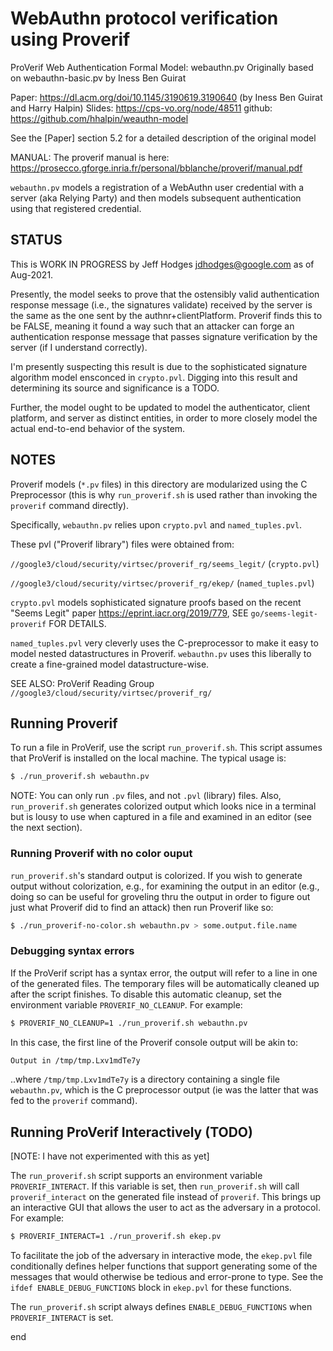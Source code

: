 # WebAuthn protocol verification using Proverif

ProVerif Web Authentication Formal Model: webauthn.pv 
   Originally based on webauthn-basic.pv by Iness Ben Guirat

   Paper: https://dl.acm.org/doi/10.1145/3190619.3190640 (by Iness Ben Guirat and Harry Halpin)
   Slides: https://cps-vo.org/node/48511
   github: https://github.com/hhalpin/weauthn-model
   
   See the [Paper] section 5.2 for a detailed description of the original model
   
   MANUAL: The proverif manual is here: 
           https://prosecco.gforge.inria.fr/personal/bblanche/proverif/manual.pdf

`webauthn.pv` models a registration of a WebAuthn user credential with a server 
(aka Relying Party) and then models subsequent authentication using that registered credential.


## STATUS

This is WORK IN PROGRESS by Jeff Hodges <jdhodges@google.com> as of Aug-2021.

Presently, the model seeks to prove that the ostensibly valid authentication response message 
(i.e., the signatures validate) received by the server is the same as the one sent by the 
authnr+clientPlatform. Proverif finds this to be FALSE, meaning it found a way such that an 
attacker can forge an authentication response message that passes signature verification by
the server (if I understand correctly). 

I'm presently suspecting this result is due to the sophisticated signature algorithm model
ensconced in `crypto.pvl`. Digging into this result and determining its source and 
significance is a TODO.

Further, the model ought to be updated to model the authenticator, client platform, and server
as distinct entities, in order to more closely model the actual end-to-end behavior of the system.


## NOTES

Proverif models (`*.pv` files) in this directory are modularized using the 
C Preprocessor (this is why `run_proverif.sh` is used rather than invoking 
the `proverif` command directly).

Specifically, `webauthn.pv` relies upon `crypto.pvl` and `named_tuples.pvl`.

These pvl ("Proverif library") files were obtained from:

  `//google3/cloud/security/virtsec/proverif_rg/seems_legit/`  (`crypto.pvl`)

  `//google3/cloud/security/virtsec/proverif_rg/ekep/`         (`named_tuples.pvl`)


`crypto.pvl` models sophisticated signature proofs based on the recent "Seems Legit" 
paper <https://eprint.iacr.org/2019/779>, SEE `go/seems-legit-proverif` FOR DETAILS.

`named_tuples.pvl` very cleverly uses the C-preprocessor to make it easy to model 
nested datastructures in Proverif.  `webauthn.pv` uses this liberally to create a 
fine-grained model datastructure-wise.

SEE ALSO: ProVerif Reading Group `//google3/cloud/security/virtsec/proverif_rg/`


## Running Proverif

To run a file in ProVerif, use the script `run_proverif.sh`. This script assumes
that ProVerif is installed on the local machine. The typical usage is:

```bash
$ ./run_proverif.sh webauthn.pv
```

NOTE: You can only run `.pv` files, and not `.pvl` (library) files. Also, 
      `run_proverif.sh` generates colorized output which looks nice in a
      terminal but is lousy to use when captured in a file and examined in 
      an editor (see the next section).


### Running Proverif with no color ouput

`run_proverif.sh`'s standard output is colorized. If you wish to generate output
without colorization, e.g., for examining the output in an editor (e.g., doing so can be 
useful for groveling thru the output in order to figure out just what Proverif did
to find an attack) then run Proverif like so:

```bash
$ ./run_proverif-no-color.sh webauthn.pv > some.output.file.name
```


### Debugging syntax errors

If the ProVerif script has a syntax error, the output will refer to a line in
one of the generated files. The temporary files will be automatically cleaned up
after the script finishes. To disable this automatic cleanup, set the
environment variable `PROVERIF_NO_CLEANUP`. For example:

```bash
$ PROVERIF_NO_CLEANUP=1 ./run_proverif.sh webauthn.pv
```
In this case, the first line of the Proverif console output will be akin to:

```bash
Output in /tmp/tmp.Lxv1mdTe7y
```
..where `/tmp/tmp.Lxv1mdTe7y` is a directory containing a single file `webauthn.pv`,
which is the C preprocessor output (ie was the latter that was fed to the `proverif`
command).



## Running ProVerif Interactively (TODO)

[NOTE: I have not experimented with this as yet]

The `run_proverif.sh` script supports an environment variable
`PROVERIF_INTERACT`. If this variable is set, then `run_proverif.sh` will call
`proverif_interact` on the generated file instead of `proverif`. This brings up
an interactive GUI that allows the user to act as the adversary in a protocol.
For example:

```bash
$ PROVERIF_INTERACT=1 ./run_proverif.sh ekep.pv
```

To facilitate the job of the adversary in interactive mode, the `ekep.pvl` file
conditionally defines helper functions that support generating some of the
messages that would otherwise be tedious and error-prone to type. See the
`ifdef ENABLE_DEBUG_FUNCTIONS` block in `ekep.pvl` for these functions.

The `run_proverif.sh` script always defines `ENABLE_DEBUG_FUNCTIONS` when
`PROVERIF_INTERACT` is set.


end

